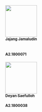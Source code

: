 <td align="center"><a href="#"><img src="https://avatars0.githubusercontent.com/u/61269579?s=460&v=4" width="100px;"
        alt="" /><br /><sub><b>Jajang Jamaludin<br></b></sub></a><br />
        <br /><sub><b>A2.1800071<br></b></sub></a><br />
<td align="center"><a href="#"><img src="https://avatars3.githubusercontent.com/u/61266569?s=460&u=59519ed4bf909cada045c1bb234620d0ddf1351e&v=4" width="100px;" 
        alt=""/><br /><sub><b>Deyan Saefulloh</b></sub></a><br />
        <br /><sub><b>A2.1800038<br></b></sub></a><br />
</td>
